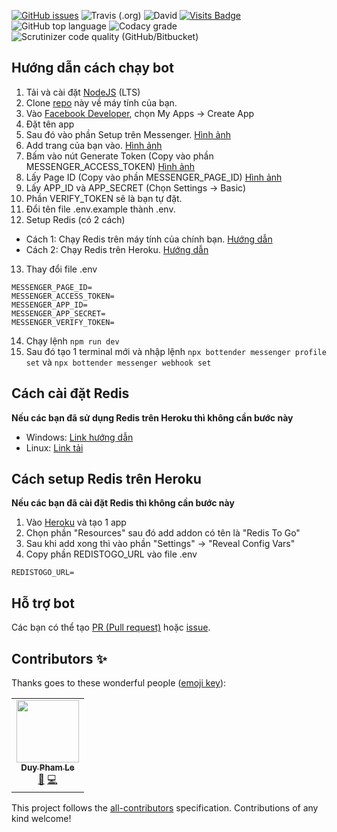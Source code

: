 [![GitHub issues](https://img.shields.io/github/issues-raw/phamleduy04/chatvoinguoila?style=for-the-badge)](https://github.com/phamleduy04/chatvoinguoila/issues)
![Travis (.org)](https://img.shields.io/travis/phamleduy04/chatvoinguoila?style=for-the-badge)
![David](https://img.shields.io/david/phamleduy04/chatvoinguoila?style=for-the-badge)
[![Visits Badge](https://badges.pufler.dev/visits/phamleduy04/chatvoinguoila?style=for-the-badge)](https://badges.pufler.dev)
![GitHub top language](https://img.shields.io/github/languages/top/phamleduy04/chatvoinguoila?style=for-the-badge)
![Codacy grade](https://img.shields.io/codacy/grade/539e40b766a9447990aae86726318ed5?style=for-the-badge)
![Scrutinizer code quality (GitHub/Bitbucket)](https://img.shields.io/scrutinizer/quality/g/phamleduy04/chatvoinguoila?style=for-the-badge)

## Hướng dẫn cách chạy bot
1. Tải và cài đặt [NodeJS]([https://nodejs.org/en/](https://nodejs.org/en/))  (LTS)
2. Clone [repo]([https://github.com/phamleduy04/chatvoinguoila](https://github.com/phamleduy04/chatvoinguoila)) này về máy tính của bạn.
3. Vào [Facebook Developer]([http://developers.facebook.com](http://developers.facebook.com/)), chọn My Apps -> Create App
4. Đặt tên app
5. Sau đó vào phần Setup trên Messenger. [Hình ảnh](https://github.com/phamleduy04/chatvoinguoila/blob/master/assets/msg.png?raw=true)
6. Add trang của bạn vào. [Hình ảnh](https://raw.githubusercontent.com/phamleduy04/chatvoinguoila/master/assets/add%20page.png)
7. Bấm vào nút Generate Token (Copy vào phần MESSENGER_ACCESS_TOKEN) [Hình ảnh](https://github.com/phamleduy04/chatvoinguoila/blob/master/assets/gen%20token.png?raw=true)
8. Lấy Page ID (Copy vào phần MESSENGER_PAGE_ID) [Hình ảnh](https://github.com/phamleduy04/chatvoinguoila/blob/master/assets/page%20id.png?raw=true)
9. Lấy APP_ID và APP_SECRET (Chọn Settings -> Basic) 
10. Phần VERIFY_TOKEN sẽ là bạn tự đặt. 
11. Đổi tên file .env.example thành .env.
12. Setup Redis (có 2 cách)
- Cách 1: Chạy Redis trên máy tính của chính bạn. [Hướng dẫn](https://github.com/phamleduy04/chatvoinguoila#c%C3%A1ch-c%C3%A0i-%C4%91%E1%BA%B7t-redis)
- Cách 2: Chạy Redis trên Heroku. [Hướng dẫn](https://github.com/phamleduy04/chatvoinguoila#c%C3%A1ch-c%C3%A0i-%C4%91%E1%BA%B7t-redis)
13. Thay đổi file .env
```
MESSENGER_PAGE_ID=
MESSENGER_ACCESS_TOKEN= 
MESSENGER_APP_ID=  
MESSENGER_APP_SECRET=  
MESSENGER_VERIFY_TOKEN=
``` 
14. Chạy lệnh `npm run dev`
15. Sau đó tạo 1 terminal mới và nhập lệnh `npx bottender messenger profile set` và `npx bottender messenger webhook set`
## Cách cài đặt Redis
**Nếu các bạn đã sử dụng Redis trên Heroku thì không cần bước này**
- Windows: [Link hướng dẫn](https://redislabs.com/blog/redis-on-windows-10/)
- Linux: [Link tải](https://redis.io/download)


## Cách setup Redis trên Heroku
**Nếu các bạn đã cài đặt Redis thì không cần bước này**
1. Vào [Heroku](https://www.heroku.com/) và tạo 1 app
2. Chọn phần "Resources" sau đó add addon có tên là "Redis To Go"
3. Sau khi add xong thì vào phần "Settings" -> "Reveal Config Vars"
4. Copy phần REDISTOGO_URL vào file .env
```
REDISTOGO_URL=
```
## Hỗ trợ bot
Các bạn có thể tạo [PR (Pull request)]([https://github.com/phamleduy04/chatvoinguoila/pulls](https://github.com/phamleduy04/chatvoinguoila/pulls)) hoặc [issue]([https://github.com/phamleduy04/chatvoinguoila/issues](https://github.com/phamleduy04/chatvoinguoila/issues)).

## Contributors ✨

Thanks goes to these wonderful people ([emoji key](https://allcontributors.org/docs/en/emoji-key)):

<!-- ALL-CONTRIBUTORS-LIST:START - Do not remove or modify this section -->
<!-- prettier-ignore-start -->
<!-- markdownlint-disable -->
<table>
  <tr>
    <td align="center"><a href="https://github.com/phamleduy04"><img src="https://avatars2.githubusercontent.com/u/32657584?v=4" width="100px;" alt=""/><br /><sub><b>Duy Pham Le</b></sub></a><br /><a href="https://github.com/phamleduy04/chatvoinguoila/issues?q=author%3Aphamleduy04" title="Bug reports">🐛</a> <a href="https://github.com/phamleduy04/chatvoinguoila/commits?author=phamleduy04" title="Code">💻</a></td>
  </tr>
</table>

<!-- markdownlint-enable -->
<!-- prettier-ignore-end -->
<!-- ALL-CONTRIBUTORS-LIST:END -->

This project follows the [all-contributors](https://github.com/all-contributors/all-contributors) specification. Contributions of any kind welcome!
